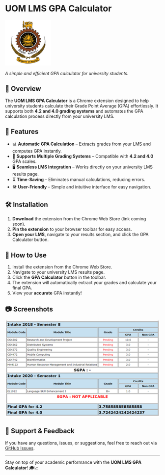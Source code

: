 # UOM LMS GPA Calculator

<img src="images/uom-logo.png" alt="Logo" width="150" height="150">

_A simple and efficient GPA calculator for university students._

## 📌 Overview

The **UOM LMS GPA Calculator** is a Chrome extension designed to help university students calculate their Grade Point Average (GPA) effortlessly. It supports both **4.2 and 4.0 grading systems** and automates the GPA calculation process directly from your university LMS.

## 🚀 Features

-   📊 **Automatic GPA Calculation** – Extracts grades from your LMS and computes GPA instantly.
-   🔄 **Supports Multiple Grading Systems** – Compatible with **4.2 and 4.0** GPA scales.
-   🖥️ **Seamless LMS Integration** – Works directly on your university LMS results page.
-   ⏳ **Time-Saving** – Eliminates manual calculations, reducing errors.
-   🛠 **User-Friendly** – Simple and intuitive interface for easy navigation.

## 🛠 Installation

1. **Download** the extension from the Chrome Web Store (link coming soon).
2. **Pin the extension** to your browser toolbar for easy access.
3. **Open your LMS**, navigate to your results section, and click the GPA Calculator button.

## 📖 How to Use

1. Install the extension from the Chrome Web Store.
2. Navigate to your university LMS results page.
3. Click the **GPA Calculator** button in the toolbar.
4. The extension will automatically extract your grades and calculate your final GPA.
5. View your **accurate** GPA instantly!

## 📷 Screenshots

![Screenshot 1](/images/screenshot1.png)

## 📩 Support & Feedback

If you have any questions, issues, or suggestions, feel free to reach out via [GitHub Issues](#).

---

Stay on top of your academic performance with the **UOM LMS GPA Calculator**! 🎓📈
